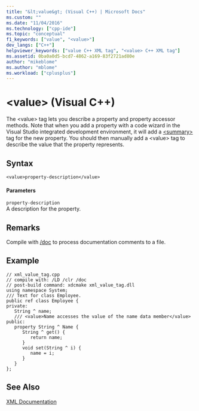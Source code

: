 ```yaml
---
title: "&lt;value&gt; (Visual C++) | Microsoft Docs"
ms.custom: ""
ms.date: "11/04/2016"
ms.technology: ["cpp-ide"]
ms.topic: "conceptual"
f1_keywords: ["value", "<value>"]
dev_langs: ["C++"]
helpviewer_keywords: ["value C++ XML tag", "<value> C++ XML tag"]
ms.assetid: 0ba0a0d5-bcd7-4862-a169-83f2721ad80e
author: "mikeblome"
ms.author: "mblome"
ms.workload: ["cplusplus"]
---
```

# &lt;value&gt; (Visual C++)
The \<value> tag lets you describe a property and property accessor methods. Note that when you add a property with a code wizard in the Visual Studio integrated development environment, it will add a [\<summary>](../ide/summary-visual-cpp.md) tag for the new property. You should then manually add a \<value> tag to describe the value that the property represents.  
  
## Syntax  
  
```  
<value>property-description</value>  
```  
  
#### Parameters  
 `property-description`  
 A description for the property.  
  
## Remarks  
 Compile with [/doc](../build/reference/doc-process-documentation-comments-c-cpp.md) to process documentation comments to a file.  
  
## Example  
  
```  
// xml_value_tag.cpp  
// compile with: /LD /clr /doc  
// post-build command: xdcmake xml_value_tag.dll  
using namespace System;  
/// Text for class Employee.  
public ref class Employee {  
private:  
   String ^ name;  
   /// <value>Name accesses the value of the name data member</value>  
public:  
   property String ^ Name {  
      String ^ get() {  
         return name;   
      }  
      void set(String ^ i) {  
         name = i;  
      }  
   }  
};  
```  
  
## See Also  
 [XML Documentation](../ide/xml-documentation-visual-cpp.md)